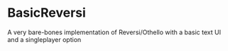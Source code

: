 # BasicReversi
A very bare-bones implementation of Reversi/Othello with a basic text UI and a singleplayer option
